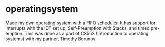 # operatingsystem
Made my own operating system with a FIFO scheduler. It has support for interrupts with the IDT set up, Self-Preemption with Stacks, and timed pre-emption. This was done as a part of CS552 (Introduction to operating systems) with my partner, Timothy Borunov.
